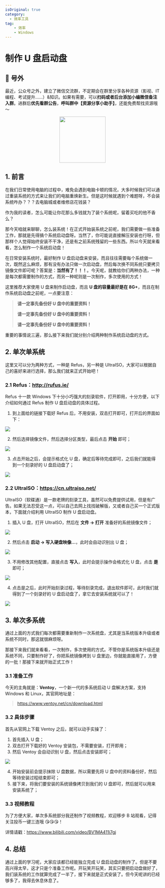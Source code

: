 ```yaml
---
isOriginal: true
category:
  - 效率工具
tag: 
    - 效率
    - Windows
---
```


# 制作 U 盘启动盘

## 🎈 号外

最近，公众号之外，建立了微信交流群，不定期会在群里分享各种资源（影视、IT 编程、考试提升……）&知识。如果有需要，可以**扫码或者后台添加小编微信备注入群**。进群后**优先看群公告**，**呼叫群中【资源分享小助手】**，还能免费帮找资源哦～

<center>
<img src="/contact/wxgroup.jpg" width="150"> 
</center>

## 1. 前言

在我们日常使用电脑的过程中，难免会遇到电脑卡顿的情况，大多时候我们可以通过重装系统的方式来让我们的电脑重焕新生。但是这时候就遇到个难题呀，不会装系统咋办？？？去电脑城或者维修店花钱装？    

作为我的读者，怎么可能让你花那么多钱就为了装个系统呢，留着买吃的他不香么？

那今天咱就来聊聊，怎么装系统！在正式开始装系统之前呢，我们需要做一些准备工作，那就是先得搞个系统启动盘呀。当然了，你可能说直接解压安装也行呀，但那样个人觉得始终安装不干净，还是有之前系统残留的一些东西。所以今天就来看看，怎么制作一个系统启动盘！

在日常安装系统时，最好制作 U 盘启动盘来安装，而且往往需要每个系统做一次，既然这么麻烦，那有没有办法只做一次启动盘，然后每次换不同系统只要拷贝镜像文件即可呢？答案是：**当然有了！！！**。今天呢，就教给你们两种办法，一种是每次都需要制作的方式，而另一种呢则是一次制作，多次使用的方式！

这里推荐大家使用 U 盘来制作启动盘，而且 **U 盘的容量最好是在 8G+**，而且在制作系统启动盘之前呢，一点要注意：

>   **请一定事先备份好 U 盘中的重要资料！**
>
>   **请一定事先备份好 U 盘中的重要资料！**
>
>   **请一定事先备份好 U 盘中的重要资料！**

重要的事情说三遍，那么接下来我们就分别介绍两种制作系统启动盘的方式。

## 2. 单次单系统

这里又可以分为两种方式，一种是 Refus，另一种是 UltraISO，大家可以根据自己的喜好来进行选择，那么我们就来正式开始吧！

### 2.1 Refus：http://rufus.ie/

Refus 十一款 Windows 下十分小巧强大的刻录软件，打开即用，十分方便，以下介绍如何通过 Refus 制作 U 盘启动盘的具体过程。

1.  到上面给的链接下载好 Refus 后，不用安装，双击打开即可，打开后的界面如下：

![](assets/20201229-u-disk-sys-booter/f4aa0ff7fca4a7bfa20b2cf3ec57bea3.png)

2.  然后选择镜像文件，然后选择分区类型，最后点击 **开始** 即可；

![](assets/20201229-u-disk-sys-booter/be4f0b65162f6591b1eeb101d7f62f33.png)

3.  点击开始之后，会提示格式化 U 盘，确定后等待完成即可，之后我们就能得到一个刻录好的 U 盘启动盘了；

![](assets/20201229-u-disk-sys-booter/9ac0d0e174db3db80fdab0a3db6b31b2.png)

### 2.2 UltraISO：https://cn.ultraiso.net/

UltraISO（软碟通）是一款老牌的刻录工具，虽然可以免费提供试用，但是有广告。如果无法忍受这一点，可以自己去网上找找破解版，又或者自己买一个正式版本，下面就介绍利用 UltraISO 制作 U 盘启动盘。

1.  插入 U 盘，打开 UltraISO，然后在 **文件 -> 打开** 准备好的系统镜像文件；

![](assets/20201229-u-disk-sys-booter/72a12261f88731512ca5b18af75f3e01.png)

2.  然后点击 **启动 -> 写入硬盘映像…**，此时会自动识别出 U 盘；

![](assets/20201229-u-disk-sys-booter/447a54bc22ccad2aa4a57d0e8b10ea53.png)

3.  不用修改其他配置，直接点击 **写入**，此时会提示操作会格式化 U 盘，点击 **是** 即可；

![](assets/20201229-u-disk-sys-booter/21dfddec496e369f6e2fbf9e37424dd1.png)

4.  点击是之后，此时开始刻录过程，等待刻录完成，退出软件即可，此时我们就得到了一个刻录好的 U 盘启动盘了，拿它去安装系统就可以了！

![](assets/20201229-u-disk-sys-booter/f3e2e5693bdc7953007be40744c7c8ff.png)

## 3. 单次多系统

通过上面的方式我们每次都需要重新制作一次系统盘，尤其是当系统版本升级或者系统不同时，那这就很麻烦呀。

那接下来我们就来看看，一次制作，多次使用的方式。不管你是系统版本升级还是系统不同，只要制作好了，你把系统镜像拷到 U 盘里边，你就能直接用了，方便的一批！那接下来就开始正式工作！

### 3.1 准备工作

今天的主角就是：**Ventoy**，一个新一代的多系统启动 U 盘解决方案，支持 Windows 和 Linux，其官网地址是：

>   https://www.ventoy.net/cn/download.html

### 3.2 具体步骤

首先从官网上下载 Ventoy 之后，就可以动手实操了：

1.  首先插入 U 盘；
2.  双击打开下载好的 Ventoy 安装包，不需要安装，打开即用；
3.  然后 Ventoy 会自动识别 U 盘，然后点击安装即可；

![](assets/20201229-u-disk-sys-booter/0e06430b8d621c5bfa9a5559f29ce2e6.png)

4.  开始安装前会提示抹除 U 盘数据，所以需要先将 U 盘中的资料备份好，然后等待安装过程结束即可；
5.  接下来，将我们要安装的系统镜像拷贝到我们的 U 盘即可，然后就可以用来安装系统了；

### 3.3 视频教程

为了方便大家，单次多系统部分我还制作了视频教程，欢迎移步 B 站观看，记得关注投币一键三连哦 😘😘😘！

详情请戳：https://www.bilibili.com/video/BV1MA411i7gj



## 4. 总结

通过上面的学习呢，大家应该都已经能独立完成 U 盘启动盘的制作了。但是不要高兴得太早，这才只是个准备工作呢。开玩笑开玩笑，其实只要把启动盘做好了，我们装系统的工作就算完成了一半了，接下来就是正式安装了。但今天呢讲的已经够多了，我得去休息休息了。